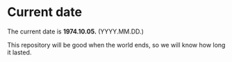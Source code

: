 # Current date

The current date is **1974.10.05.** (YYYY.MM.DD.)

This repository will be good when the world ends, so we will know how long it lasted.